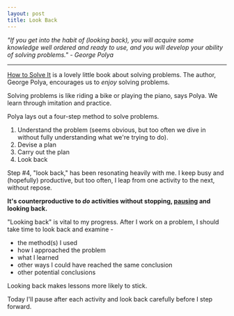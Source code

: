 ```yaml
---
layout: post
title: Look Back
---
```

*"If you get into the habit of (looking back), you will acquire some knowledge well ordered and ready to use, and you will develop your ability of solving problems." - George Polya*

---

[How to Solve It]({{site.url}}/book-notes/how-to-solve-it) is a lovely little book about solving problems.  The author, George Polya, encourages us to *enjoy* solving problems.

Solving problems is like riding a bike or playing the piano, says Polya.  We learn through imitation and practice.

Polya lays out a four-step method to solve problems.

  1. Understand the problem (seems obvious, but too often we dive in without fully understanding what we're trying to do).
  2. Devise a plan
  3. Carry out the plan
  4. Look back

Step #4, "look back," has been resonating heavily with me.  I keep busy and (hopefully) productive, but too often, I leap from one activity to the next, without repose.

**It's counterproductive to *do* activities without stopping, [pausing]({{site.url}}/pause) and looking back.**

"Looking back" is vital to my progress.  After I work on a problem, I should take time to look back and examine -

  - the method(s) I used
  - how I approached the problem
  - what I learned
  - other ways I could have reached the same conclusion 
  - other potential conclusions


Looking back makes lessons more likely to stick.

Today I'll pause after each activity and look back carefully before I step forward. 

